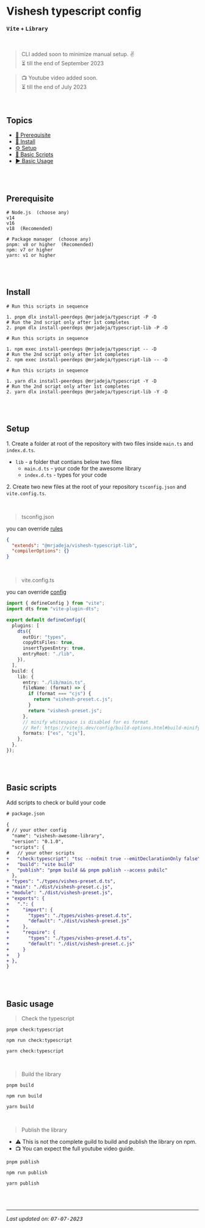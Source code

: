# Vishesh typescript config

#### **<kbd>Vite</kbd> + <kbd>Library</kbd>**

<br>

> CLI added soon to minimize manual setup. ✌️ <br>
> ⏳ till the end of September 2023

> 📺 Youtube video added soon. <br>
> ⏳ till the end of July 2023

<br>

## Topics

- [🤞 Prerequisite][pre]
- [📲 Install][install]
- [⚙️ Setup][setup]
- [🦾 Basic Scripts][scripts]
- [▶️ Basic Usage][usage]

<br><br>

## Prerequisite

```shell
# Node.js  (choose any)
v14
v16
v18  (Recomended)

# Package manager  (choose any)
pnpm: v8 or higher  (Recomended)
npm: v7 or higher
yarn: v1 or higher
```

<br><br>

## Install

```shell
# Run this scripts in sequence

1. pnpm dlx install-peerdeps @mrjadeja/typescript -P -D
# Run the 2nd script only after 1st completes
2. pnpm dlx install-peerdeps @mrjadeja/typescript-lib -P -D
```

```shell
# Run this scripts in sequence

1. npm exec install-peerdeps @mrjadeja/typescript -- -D
# Run the 2nd script only after 1st completes
2. npm exec install-peerdeps @mrjadeja/typescript-lib -- -D
```

```shell
# Run this scripts in sequence

1. yarn dlx install-peerdeps @mrjadeja/typescript -Y -D
# Run the 2nd script only after 1st completes
2. yarn dlx install-peerdeps @mrjadeja/typescript-lib -Y -D
```

<br><br>

## Setup

1\. Create a folder at root of the repository with two files inside `main.ts` and `index.d.ts`.

- `lib` - a folder that contians below two files
  - `main.d.ts` - your code for the awesome library
  - `index.d.ts` - types for your code

2\. Create two new files at the root of your repository `tsconfig.json` and `vite.config.ts`.

<br>

> tsconfig.json

you can override [rules][tsconfig-opts]

```json
{
  "extends": "@mrjadeja/vishesh-typescript-lib",
  "compilerOptions": {}
}
```

<br>

> vite.config.ts

you can override [config][vite-config]

```ts
import { defineConfig } from "vite";
import dts from "vite-plugin-dts";

export default defineConfig({
  plugins: [
    dts({
      outDir: "types",
      copyDtsFiles: true,
      insertTypesEntry: true,
      entryRoot: "./lib",
    }),
  ],
  build: {
    lib: {
      entry: "./lib/main.ts",
      fileName: (format) => {
        if (format === "cjs") {
          return "vishesh-preset.c.js";
        }
        return "vishesh-preset.js";
      },
      // minify whitespace is disabled for es format
      // Ref: https://vitejs.dev/config/build-options.html#build-minify
      formats: ["es", "cjs"],
    },
  },
});
```

<br><br>

## Basic scripts

Add scripts to check or build your code

```diff
# package.json

{
# // your other config
  "name": "vishesh-awesome-library",
  "version": "0.1.0",
  "scripts": {
#   // your other scripts
+   "check:typescript": "tsc --noEmit true --emitDeclarationOnly false",
+   "build": "vite build"
+   "publish": "pnpm build && pnpm publish --access pubilc"
  },
+ "types": "./types/vishes-preset.d.ts",
+ "main": "./dist/vishesh-preset.c.js",
+ "module": "./dist/vishesh-preset.js",
+ "exports": {
+   ".": {
+     "import": {
+       "types": "./types/vishes-preset.d.ts",
+       "default": "./dist/vishesh-preset.js"
+     },
+     "require": {
+       "types": "./types/vishes-preset.d.ts",
+       "default": "./dist/vishesh-preset.c.js"
+     }
+   }
+ },
}
```

<br><br>

## Basic usage

> Check the typescript

```shell
pnpm check:typescript
```

```shell
npm run check:typescript
```

```shell
yarn check:typescript
```

<br>

> Build the library

```shell
pnpm build
```

```shell
npm run build
```

```shell
yarn build
```

<br>

> Publish the library

- ⚠️ This is not the complete guild to build and publish the library on npm.
- 📺 You can expect the full youtube video guide.

```shell
pnpm publish
```

```shell
npm run publish
```

```shell
yarn publish
```

<br><br>

---

_Last updated on: <kbd>07-07-2023</kbd>_

[pre]: #prerequisite "Prerequisite"
[vite-config]: https://vitejs.dev/config/ "Vite configuration documentation"
[tsconfig-opts]: https://www.typescriptlang.org/tsconfig "Typescript compiler options documentation"
[install]: #install "Install"
[setup]: #setup "Setup"
[scripts]: #basic-scripts "Basic Scripts"
[usage]: #basic-usage "Basic Usage"
